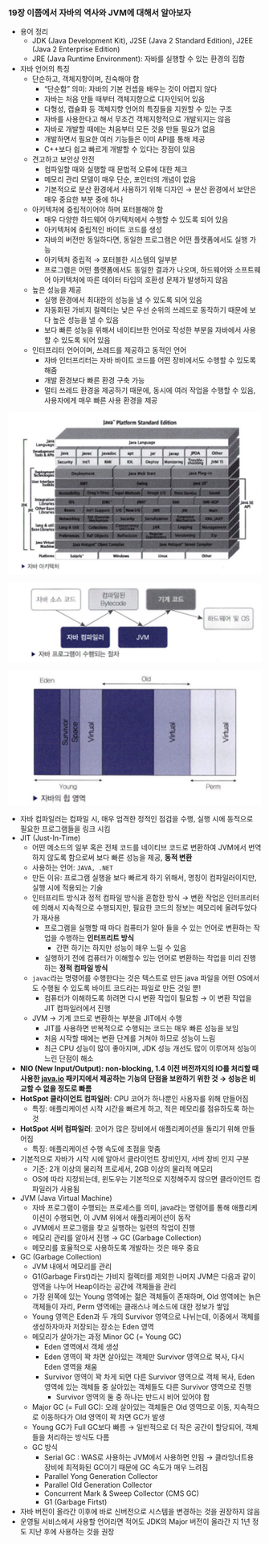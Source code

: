 ### 19장 이쯤에서 자바의 역사와 JVM에 대해서 알아보자

- 용어 정리
    - JDK (Java Development Kit), J2SE (Java 2 Standard Edition),  J2EE (Java 2 Enterprise Edition)
    - JRE (Java Runtime Environment): 자바를 실행할 수 있는 환경의 집합
- 자바 언어의 특징
    - 단순하고, 객체지향이며, 친숙해야 함
        - “단순함” 의미: 자바의 기본 컨셉을 배우는 것이 어렵지 않다
        - 자바는 처음 만들 때부터 객체지향으로 디자인되어 있음
        - 다형성, 캡슐화 등 객체지향 언어의 특징들을 지원할 수 있는 구조
        - 자바를 사용한다고 해서 무조건 객체지향적으로 개발되지는 않음
        - 자바로 개발할 때에는 처음부터 모든 것을 만들 필요가 없음
        - 개발하면서 필요한 여러 기능들은 이미 API를 통해 제공
        - C++보다 쉽고 빠르게 개발할 수 있다는 장점이 있음
    - 견고하고 보안상 안전
        - 컴파일할 때와 실행할 때 문법적 오류에 대한 체크
        - 메모리 관리 모델이 매우 단순, 포인터의 개념이 없음
        - 기본적으로 분산 환경에서 사용하기 위해 디자인 → 분산 환경에서 보안은 매우 중요한 부분 중에 하나
    - 아키텍처에 중립적이어야 하며 포터블해야 함
        - 매우 다양한 하드웨어 아키텍처에서 수행할 수 있도록 되어 있음
        - 아키텍처에 중립적인 바이트 코드를 생성
        - 자바의 버전만 동일하다면, 동일한 프로그램은 어떤 플랫폼에서도 실행 가능
        - 아키텍처 중립적 → 포터블한 시스템의 일부분
        - 프로그램은 어떤 플랫폼에서도 동일한 결과가 나오며, 하드웨어와 소프트웨어 아키텍처에 따른 데이터 타입의 호환성 문제가 발생하지 않음
    - 높은 성능을 제공
        - 실행 환경에서 최대한의 성능을 낼 수 있도록 되어 있음
        - 자동화된 가비지 컬렉터는 낮은 우선 순위의 쓰레드로 동작하기 때문에 보다 높은 성능을 낼 수 있음
        - 보다 빠른 성능을 위해서 네이티브한 언어로 작성한 부분을 자바에서 사용할 수 있도록 되어 있음
    - 인터프리터 언어이며, 쓰레드를 제공하고 동적인 언어
        - 자바 인터프리터는 자바 바이트 코드를 어떤 장비에서도 수행할 수 있도록 해줌
        - 개발 환경보다 빠른 환경 구축 가능
        - 멀티 쓰레드 환경을 제공하기 때문에, 동시에 여러 작업을 수행할 수 있음, 사용자에게 매우 빠른 사용 환경을 제공
        

![Untitled](../images/19_img_01.png)

![Untitled](../images/19_img_02.png)

![Untitled](../images/19_img_03.png)

- 자바 컴파일러는 컴파일 시, 매우 엄격한 정적인 점검을 수행, 실행 시에 동적으로 필요한 프로그램들을 링크 시킴
- JIT (Just-In-Time)
    - 어떤 메소드의 일부 혹은 전체 코드를 네이티브 코드로 변환하여 JVM에서 번역하지 않도록 함으로써 보다 빠른 성능을 제공, **동적 변환**
    - 사용하는 언어: `JAVA, .NET`
    - 만든 이유: 프로그램 실행을 보다 빠르게 하기 위해서, 명칭이 컴파일러이지만, 실행 시에 적용되는 기술
    - 인터프리트 방식과 정적 컴파일 방식을 혼합한 방식 → 변환 작업은 인터프리터에 의해서 지속적으로 수행되지만, 필요한 코드의 정보는 메모리에 올려두었다가 재사용
        - 프로그램을 실행할 때 마다 컴퓨터가 알아 들을 수 있는 언어로 변환하는 작업을 수행하는 **인터프리트 방식**
            - 간편 하기는 하지만 성능이 매우 느릴 수 있음
        - 실행하기 전에 컴퓨터가 이해할수 있는 언어로 변환하는 작업을 미리 진행하는 **정적 컴파일 방식**
    - `javac`라는 명령어를 수행한다는 것은 텍스트로 만든 java 파일을 어떤 OS에서도 수행될 수 있도록 바이트 코드라는 파일로 만든 것일 뿐!
        - 컴퓨터가 이해하도록 하려면 다시 변환 작업이 필요함 → 이 변환 작업을 JIT 컴파일러에서 진행
    - JVM → 기계 코드로 변환하는 부분을 JIT에서 수행
        - JIT를 사용하면 반복적으로 수행되는 코드는 매우 빠른 성능을 보임
        - 처음 시작할 때에는 변환 단계를 거쳐야 하므로 성능이 느림
        - 최근 CPU 성능이 많이 좋아지며, JDK 성능 개선도 많이 이루어져 성능이 느린 단점이 해소
- **NIO (New Input/Output): non-blocking, 1.4 이전 버전까지의  IO를 처리할 때 사용한 [java.io](http://java.io) 패키지에서 제공하는 기능의 단점을 보완하기 위한 것 → 성능은 비교할 수 없을 정도로 빠름**
- **HotSpot 클라이언트 컴파일러**: CPU 코어가 하나뿐인 사용자를 위해 만들어짐
    - 특징: 애플리케이션 시작 시간을 빠르게 하고, 적은 메모리를 점유하도록 하는 것
- **HotSpot 서버 컴파일러**: 코어가 많은 장비에서 애플리케이션을 돌리기 위해 만들어짐
    - 특징: 애플리케이션 수행 속도에 초점을 맞춤
- 기본적으로 자바가 시작 시에 알아서 클라이언트 장비인지, 서버 장비 인지 구분
    - 기준: 2개 이상의 물리적 프로세서, 2GB 이상의 물리적 메모리
    - OS에 따라 지정되는데, 윈도우는 기본적으로 지정해주지 않으면 클라이언트 컴파일러가 사용됨
- JVM (Java Virtual Machine)
    - 자바 프로그램이 수행되는 프로세스를 의미, java라는 명령어를 통해 애플리케이션이 수행되면, 이 JVM 위에서 애플리케이션이 동작
    - JVM에서 프로그램을 찾고 실행하는 일련의 작업이 진행
    - 메모리 관리를 알아서 진행 → GC (Garbage Collection)
    - 메모리를 효율적으로 사용하도록 개발하는 것은 매우 중요
- GC (Garbage Collection)
    - JVM 내에서 메모리를 관리
    - G1(Garbage First)라는 가비지 컬렉터를 제외한 나머지 JVM은 다음과 같이 영역을 나누어 Heap이라는 공간에 객체들을 관리
    - 가장 왼쪽에 있는 Young 영역에는 젊은 객체들이 존재하며, Old 영역에는 늙은 객체들이 자리, Perm 영역에는 클래스나 메소드에 대한 정보가 쌓임
    - Young 영역은 Eden과 두 개의 Survivor 영역으로 나뉘는데, 이중에서 객체를 생성하자마자 저장되는 장소는 Eden 영역
    - 메모리가 살아가는 과정 Minor GC (= Young GC)
        - Eden 영역에서 객체 생성
        - Eden 영역이 꽉 차면 살아있는 객체만 Survivor 영역으로 복사, 다시 Eden 영역을 채움
        - Survivor 영역이 꽉 차게 되면 다른 Survivor 영역으로 객체 복사, Eden 영역에 있는 객체들 중 살아있는 객체들도 다른 Survivor 영역으로 진행
            - Survivor 영역의 둘 중 하나는 반드시 비어 있어야 함
    - Major GC (= Full GC): 오래 살아있는 객체들은 Old 영역으로 이동, 지속적으로 이동하다가 Old 영역이 꽉 차면 GC가 발생
    - Young GC가 Full GC보다 빠름 → 일반적으로 더 작은 공간이 할당되어, 객체들을 처리하는 방식도 다름
    - GC 방식
        - Serial GC : WAS로 사용하는 JVM에서 사용하면 안됨 → 클라잉너트용 장비에 최적화된 GC이기 때문에 GC 속도가 매우 느려짐
        - Parallel Yong Generation Collector
        - Parallel Old Generation Collector
        - Concurrent Mark & Sweep Collector (CMS GC)
        - G1 (Garbage Firtst)
- 자바 버전이 올라간 이후에 바로 신버전으로 시스템을 변경하는 것을 권장하지 않음
- 운영될 서비스에서 사용할 언어라면 적어도 JDK의 Major 버전이 올라간 지 1년 정도 지난 후에 사용하는 것을 권장